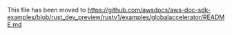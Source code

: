 This file has been moved to https://github.com/awsdocs/aws-doc-sdk-examples/blob/rust_dev_preview/rustv1/examples/globalaccelerator/README.md
